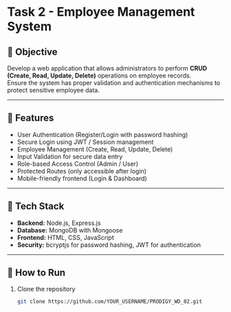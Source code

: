 # Task 2 - Employee Management System

## 📌 Objective
Develop a web application that allows administrators to perform **CRUD (Create, Read, Update, Delete)** operations on employee records.  
Ensure the system has proper validation and authentication mechanisms to protect sensitive employee data.

---

## 📌 Features
- User Authentication (Register/Login with password hashing)
- Secure Login using JWT / Session management
- Employee Management (Create, Read, Update, Delete)
- Input Validation for secure data entry
- Role-based Access Control (Admin / User)
- Protected Routes (only accessible after login)
- Mobile-friendly frontend (Login & Dashboard)

---

## 📌 Tech Stack
- **Backend:** Node.js, Express.js  
- **Database:** MongoDB with Mongoose  
- **Frontend:** HTML, CSS, JavaScript  
- **Security:** bcryptjs for password hashing, JWT for authentication  

---

## 📌 How to Run

1. Clone the repository  
   ```bash
   git clone https://github.com/YOUR_USERNAME/PRODIGY_WD_02.git

